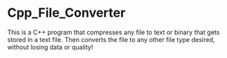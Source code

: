 # Cpp_File_Converter
This is a C++ program that compresses any file to text or binary that gets stored in a text file. Then converts the file to any other file type desired, without losing data or quality!
